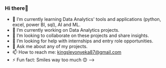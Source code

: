 ### Hi there👋

- 🌱 I’m currently learning Data Analytics' tools and applications (python, excel, power BI, sql), AI and ML.
- 🔭 I’m currently working on Data Analytics projects.
- 👯 I’m looking to collaborate on these projects and share insights.
- 🤔 I’m looking for help with internships and entry role opportunities.
- 💬 Ask me about any of my projects.
- 📫 How to reach me: kingsleyonyeka87@gmail.com
- ⚡ Fun fact: Smiles way too much 😊
-->
